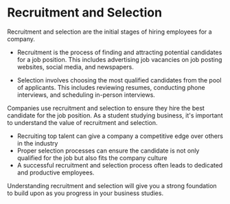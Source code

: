 # Recruitment and Selection

Recruitment and selection are the initial stages of hiring employees for a company.

* Recruitment is the process of finding and attracting potential candidates for a job position. This includes advertising job vacancies on job posting websites, social media, and newspapers. 

* Selection involves choosing the most qualified candidates from the pool of applicants. This includes reviewing resumes, conducting phone interviews, and scheduling in-person interviews. 

Companies use recruitment and selection to ensure they hire the best candidate for the job position. As a student studying business, it's important to understand the value of recruitment and selection. 

* Recruiting top talent can give a company a competitive edge over others in the industry
* Proper selection processes can ensure the candidate is not only qualified for the job but also fits the company culture 
* A successful recruitment and selection process often leads to dedicated and productive employees. 

Understanding recruitment and selection will give you a strong foundation to build upon as you progress in your business studies.
